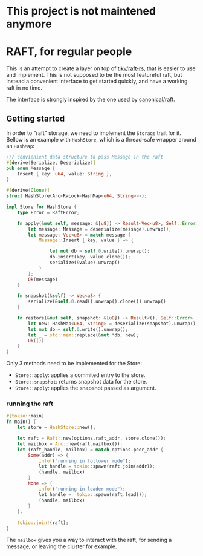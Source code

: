 # This project is not maintened anymore
# RAFT, for regular people

This is an attempt to create a layer on top of
[tikv/raft-rs](https://github.com/tikv/raft-rs), that is easier to use and
implement. This is not supposed to be the most featureful raft, but instead a
convenient interface to get started quickly, and have a working raft in no
time.

The interface is strongly inspired by the one used by [canonical/raft](https://github.com/canonical/raft).

## Getting started

In order to "raft" storage, we need to implement the `Storage` trait for it.
Bellow is an example with `HashStore`, which is a thread-safe wrapper around an
`HashMap`:

```rust
/// convienient data structure to pass Message in the raft
#[derive(Serialize, Deserialize)]
pub enum Message {
    Insert { key: u64, value: String },
}

#[derive(Clone)]
struct HashStore(Arc<RwLock<HashMap<u64, String>>>);

impl Store for HashStore {
    type Error = RaftError;

    fn apply(&mut self, message: &[u8]) -> Result<Vec<u8>, Self::Error> {
        let message: Message = deserialize(message).unwrap();
        let message: Vec<u8> = match message {
            Message::Insert { key, value } => {

                let mut db = self.0.write().unwrap();
                db.insert(key, value.clone());
                serialize(&value).unwrap()
            }
        };
        Ok(message)
    }

    fn snapshot(&self) -> Vec<u8> {
        serialize(&self.0.read().unwrap().clone()).unwrap()
    }

    fn restore(&mut self, snapshot: &[u8]) -> Result<(), Self::Error> {
        let new: HashMap<u64, String> = deserialize(snapshot).unwrap();
        let mut db = self.0.write().unwrap();
        let _ = std::mem::replace(&mut *db, new);
        Ok(())
    }
}
```

Only 3 methods need to be implemented for the Store: 
- `Store::apply`: applies a commited entry to the store.  
- `Store::snapshot`: returns snapshot data for the store. 
- `Store::apply`: applies the snapshot passed as argument.

### running the raft

```rust
#[tokio::main]
fn main() {
    let store = HashStore::new();

    let raft = Raft::new(options.raft_addr, store.clone());
    let mailbox = Arc::new(raft.mailbox());
    let (raft_handle, mailbox) = match options.peer_addr {
        Some(addr) => {
            info!("running in follower mode");
            let handle = tokio::spawn(raft.join(addr));
            (handle, mailbox)
        }
        None => {
            info!("running in leader mode");
            let handle =  tokio::spawn(raft.lead());
            (handle, mailbox)
        }
    };
    
    tokio::join!(raft);
}

```

The `mailbox` gives you a way to interact with the raft, for sending a message, or leaving the cluster for example.

